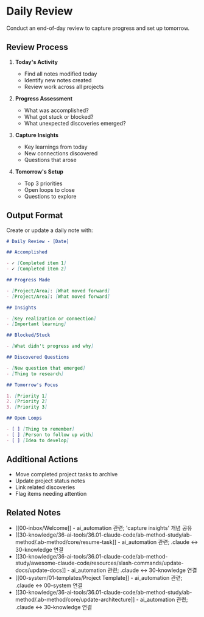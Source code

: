 # Daily Review

Conduct an end-of-day review to capture progress and set up tomorrow.

## Review Process

1. **Today's Activity**
   - Find all notes modified today
   - Identify new notes created
   - Review work across all projects

2. **Progress Assessment**
   - What was accomplished?
   - What got stuck or blocked?
   - What unexpected discoveries emerged?

3. **Capture Insights**
   - Key learnings from today
   - New connections discovered
   - Questions that arose

4. **Tomorrow's Setup**
   - Top 3 priorities
   - Open loops to close
   - Questions to explore

## Output Format

Create or update a daily note with:

```markdown
# Daily Review - [Date]

## Accomplished

- ✓ [Completed item 1]
- ✓ [Completed item 2]

## Progress Made

- [Project/Area]: [What moved forward]
- [Project/Area]: [What moved forward]

## Insights

- [Key realization or connection]
- [Important learning]

## Blocked/Stuck

- [What didn't progress and why]

## Discovered Questions

- [New question that emerged]
- [Thing to research]

## Tomorrow's Focus

1. [Priority 1]
2. [Priority 2]
3. [Priority 3]

## Open Loops

- [ ] [Thing to remember]
- [ ] [Person to follow up with]
- [ ] [Idea to develop]
```

## Additional Actions

- Move completed project tasks to archive
- Update project status notes
- Link related discoveries
- Flag items needing attention

## Related Notes

- [[00-inbox/Welcome]] - ai_automation 관련; 'capture insights' 개념 공유
- [[30-knowledge/36-ai-tools/36.01-claude-code/ab-method-study/ab-method/.ab-method/core/resume-task]] - ai_automation 관련; .claude ↔ 30-knowledge 연결
- [[30-knowledge/36-ai-tools/36.01-claude-code/ab-method-study/awesome-claude-code/resources/slash-commands/update-docs/update-docs]] - ai_automation 관련; .claude ↔ 30-knowledge 연결
- [[00-system/01-templates/Project Template]] - ai_automation 관련; .claude ↔ 00-system 연결
- [[30-knowledge/36-ai-tools/36.01-claude-code/ab-method-study/ab-method/.ab-method/core/update-architecture]] - ai_automation 관련; .claude ↔ 30-knowledge 연결
